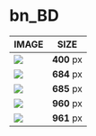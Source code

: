 # bn_BD

| IMAGE | SIZE |
|-------|:----:|
| ![](images/fmd_bn_BD_400x300.jpg) | **400** px |
| ![](images/fmd_bn_BD_684x600.jpg) | **684** px |
| ![](images/fmd_bn_BD_685x600.jpg) | **685** px |
| ![](images/fmd_bn_BD_960x800.jpg) | **960** px |
| ![](images/fmd_bn_BD_961x800.jpg) | **961** px |
